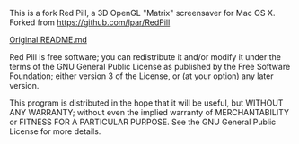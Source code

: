 This is a fork Red Pill, a 3D OpenGL "Matrix" screensaver for Mac OS X.
Forked from https://github.com/lpar/RedPill

[Original README.md](/README.md)

Red Pill is free software; you can redistribute it and/or modify
it under the terms of the GNU General Public License as published by
the Free Software Foundation; either version 3 of the License, or
(at your option) any later version.

This program is distributed in the hope that it will be useful,
but WITHOUT ANY WARRANTY; without even the implied warranty of
MERCHANTABILITY or FITNESS FOR A PARTICULAR PURPOSE.  See the
GNU General Public License for more details.
